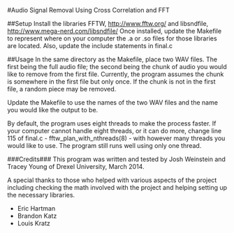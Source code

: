 #Audio Signal Removal Using Cross Correlation and FFT

##Setup
Install the libraries FFTW, http://www.fftw.org/ and libsndfile, http://www.mega-nerd.com/libsndfile/
Once installed, update the Makefile to represent where on your computer the .a or .so files for those libraries are located. Also, update the include statements in final.c

##Usage
In the same directory as the Makefile, place two WAV files. The first being the full audio file; the second being the chunk of audio you would like to remove from the first file. Currently, the program assumes the chunk is somewhere in the first file but only once. If the chunk is not in the first file, a random piece may be removed.

Update the Makefile to use the names of the two WAV files and the name you would like the output to be.

By default, the program uses eight threads to make the process faster. If your computer cannot handle eight threads, or it can do more, change line 115 of final.c - fftw_plan_with_nthreads(8) - with however many threads you would like to use. The program still runs well using only one thread.

###Credits###
This program was written and tested by Josh Weinstein and Tracey Young of Drexel University, March 2014.

A special thanks to those who helped with various aspects of the project including checking the math involved with the project and helping setting up the necessary libraries.
* Eric Hartman
* Brandon Katz
* Louis Kratz
